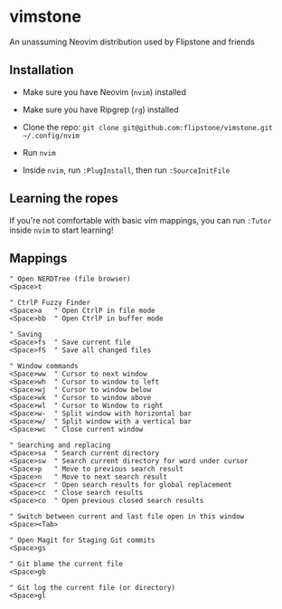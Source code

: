 # vimstone

An unassuming Neovim distribution used by Flipstone and friends

## Installation

* Make sure you have Neovim (`nvim`) installed
* Make sure you have Ripgrep (`rg`) installed

* Clone the repo: `git clone git@github.com:flipstone/vimstone.git ~/.config/nvim`
* Run `nvim`
* Inside `nvim`, run `:PlugInstall`, then run `:SourceInitFile`

## Learning the ropes

If you're not comfortable with basic vim mappings, you can run `:Tutor` inside `nvim` to start learning!

## Mappings

    " Open NERDTree (file browser)
    <Space>t

    " CtrlP Fuzzy Finder
    <Space>a   " Open CtrlP in file mode
    <Space>bb  " Open CtrlP in buffer mode

    " Saving
    <Space>fs  " Save current file
    <Space>fS  " Save all changed files

    " Window commands
    <Space>ww  " Cursor to next window
    <Space>wh  " Cursor to window to left
    <Space>wj  " Cursor to window below
    <Space>wk  " Cursor to window above
    <Space>wl  " Cursor to Window to right
    <Space>w-  " Split window with horizontal bar
    <Space>w/  " Split window with a vertical bar
    <Space>wc  " Close current window

    " Searching and replacing
    <Space>sa  " Search current directory
    <Space>sw  " Search current directory for word under cursor
    <Space>p   " Move to previous search result
    <Space>n   " Move to next search result
    <Space>cr  " Open search results for global replacement
    <Space>cc  " Close search results
    <Space>co  " Open previous closed search results

    " Switch between current and last file open in this window
    <Space><Tab>

    " Open Magit for Staging Git commits
    <Space>gs

    " Git blame the current file
    <Space>gb

    " Git log the current file (or directory)
    <Space>gl


